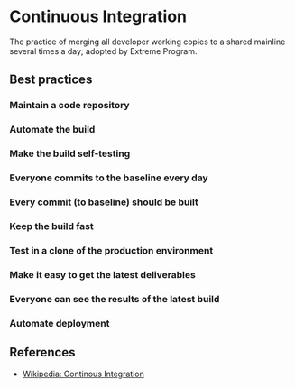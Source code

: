 # Continuous Integration

The practice of merging all developer working copies to a shared mainline several times a day; adopted by Extreme Program.

## Best practices

### Maintain a code repository

### Automate the build

### Make the build self-testing

### Everyone commits to the baseline every day

### Every commit (to baseline) should be built

### Keep the build fast

### Test in a clone of the production environment

### Make it easy to get the latest deliverables

### Everyone can see the results of the latest build

### Automate deployment

## References

-   [Wikipedia: Continous Integration](https://en.wikipedia.org/wiki/Continuous_integration)
